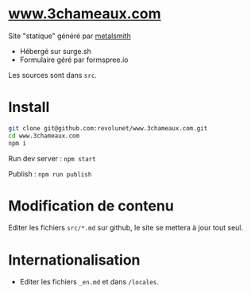 # www.3chameaux.com

Site "statique" généré par [metalsmith](http://metalsmith.io)

 - Hébergé sur surge.sh
 - Formulaire géré par formspree.io

Les sources sont dans `src`.

# Install

```sh
git clone git@github.com:revolunet/www.3chameaux.com.git
cd www.3chameaux.com
npm i
```

Run dev server : `npm start`

Publish : `npm run publish`

# Modification de contenu

Editer les fichiers `src/*.md` sur github, le site se mettera à jour tout seul.


# Internationalisation

 - Editer les fichiers `_en.md` et dans `/locales`.
